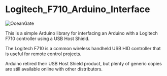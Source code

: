 # Logitech_F710_Arduino_Interface

![OceanGate](https://github.com/user-attachments/assets/1006441c-cd76-4ddf-b951-bbf7f4737b0b)

This is a simple Arduino library for interfacing an Arduino with a Logitech F710 controller using a USB Host Shield. 

The Logitech F710 is a common wireless handheld USB HID controller that is useful for remote control projects.

Arduino retired their USB Host Shield product, but plenty of generic copies are still available online with other distributors.

